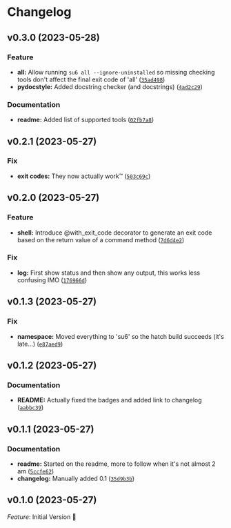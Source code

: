 # Changelog

<!--next-version-placeholder-->

## v0.3.0 (2023-05-28)
### Feature
* **all:** Allow running `su6 all --ignore-uninstalled` so missing checking tools don't affect the final exit code of 'all' ([`35ad498`](https://github.com/robinvandernoord/su6-checker/commit/35ad498983bd651d66bfa3e773b9a1e1e7d94e6c))
* **pydocstyle:** Added docstring checker (and docstrings) ([`4ad2c29`](https://github.com/robinvandernoord/su6-checker/commit/4ad2c29c88a840dd01640a8d9bcf4695834e37a5))

### Documentation
* **readme:** Added list of supported tools ([`02fb7a8`](https://github.com/robinvandernoord/su6-checker/commit/02fb7a86673f64e4ab937b6f5a7b45543ab86aa1))

## v0.2.1 (2023-05-27)
### Fix
* **exit codes:** They now actually work™ ([`503c69c`](https://github.com/robinvandernoord/su6-checker/commit/503c69ccf5d4d91847fd4f0580511d6a89800fd6))

## v0.2.0 (2023-05-27)
### Feature
* **shell:** Introduce @with_exit_code decorator to generate an exit code based on the return value of a command method ([`7d6d4e2`](https://github.com/robinvandernoord/su6-checker/commit/7d6d4e27c2226538b79f63b972c90045517cbe46))

### Fix
* **log:** First show status and then show any output, this works less confusing IMO ([`176966d`](https://github.com/robinvandernoord/su6-checker/commit/176966df86383887ac837c35de1d423c1ca03546))

## v0.1.3 (2023-05-27)
### Fix
* **namespace:** Moved everything to 'su6' so the hatch build succeeds (it's late...) ([`e87aed9`](https://github.com/robinvandernoord/su6-checker/commit/e87aed9660449560256e32178e730157a153bb47))

## v0.1.2 (2023-05-27)
### Documentation
* **README:** Actually fixed the badges and added link to changelog ([`aabbc39`](https://github.com/robinvandernoord/su6-checker/commit/aabbc39a5bfccf05248b8d21c105fc758befa240))

## v0.1.1 (2023-05-27)
### Documentation
* **readme:** Started on the readme, more to follow when it's not almost 2 am ([`5ccfe62`](https://github.com/robinvandernoord/su6-checker/commit/5ccfe6232a58776dcee3c1a969a07711d479f0e3))
* **changelog:** Manually added 0.1 ([`35d9b3b`](https://github.com/robinvandernoord/su6-checker/commit/35d9b3b1caedad64e4b68d40b1567fa154bad249))

## v0.1.0 (2023-05-27)
*Feature*: Initial Version 🎉
